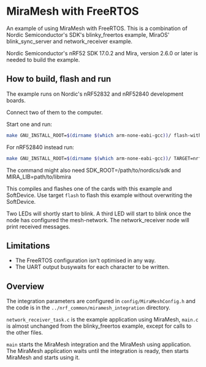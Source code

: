 # MiraMesh with FreeRTOS

An example of using MiraMesh with FreeRTOS.
This is a combination of Nordic Semiconductor's SDK's blinky_freertos example,
MiraOS' blink_sync_server and network_receiver example.

Nordic Semiconductor's nRF52 SDK 17.0.2 and Mira, version 2.6.0 or later is needed
to build the example.

## How to build, flash and run

The example runs on Nordic's nRF52832 and nRF52840 development boards.

Connect two of them to the computer.

Start one and run:
```sh
make GNU_INSTALL_ROOT=$(dirname $(which arm-none-eabi-gcc))/ flash-with-sd
```

For nRF52840 instead run:
```sh
make GNU_INSTALL_ROOT=$(dirname $(which arm-none-eabi-gcc))/ TARGET=nrf52840 flash-with-sd
```

The command might also need SDK_ROOT=/path/to/nordics/sdk and MIRA_LIB=path/to/libmira

This compiles and flashes one of the cards with this example and SoftDevice.
Use target `flash` to flash this example without overwriting the SoftDevice.

Two LEDs will shortly start to blink. A third LED will start
to blink once the node has configured the mesh-network.
The network_receiver node will print received messages.


## Limitations

* The FreeRTOS configuration isn't optimised in any way.
* The UART output busywaits for each character to be written.

## Overview

The integration parameters are configured in `config/MiraMeshConfig.h`
and the code is in the `../nrf_common/miramesh_integration` directory.

`network_receiver_task.c` is the example application using MiraMesh, `main.c` is almost
unchanged from the blinky_freertos example, except for calls to the
other files.

`main` starts the MiraMesh integration and the MiraMesh using application.
The MiraMesh application waits until the integration is ready, then
starts MiraMesh and starts using it.
